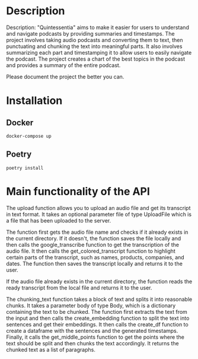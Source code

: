 Description
===========

Description: "Quintessentia" aims to make it easier for users to understand and
navigate podcasts by providing summaries and timestamps. The project involves
taking audio podcasts and converting them to text, then punctuating and chunking
the text into meaningful parts. It also involves summarizing each part and
timestamping it to allow users to easily navigate the podcast. The project
creates a chart of the best topics in the podcast and provides a summary of the
entire podcast.

Please document the project the better you can.


Installation
============

Docker
------

```shell
docker-compose up
```

Poetry
------

```shell
poetry install
```


Main functionality of the API
=============================
The upload function allows you to upload an audio file and get its transcript in
text format. It takes an optional parameter file of type UploadFile which is a
file that has been uploaded to the server.

The function first gets the audio file name and checks if it already exists in
the current directory. If it doesn't, the function saves the file locally and
then calls the google_transcribe function to get the transcription of the audio
file. It then calls the get_colored_transcript function to highlight certain
parts of the transcript, such as names, products, companies, and dates. The
function then saves the transcript locally and returns it to the user.

If the audio file already exists in the current directory, the function reads
the ready transcript from the local file and returns it to the user.

The chunking_text function takes a block of text and splits it into reasonable
chunks. It takes a parameter body of type Body, which is a dictionary containing
the text to be chunked. The function first extracts the text from the input and
then calls the create_embedding function to split the text into sentences and
get their embeddings. It then calls the create_df function to create a dataframe
with the sentences and the generated timestamps. Finally, it calls the
get_middle_points function to get the points where the text should be split and
then chunks the text accordingly. It returns the chunked text as a list of
paragraphs.
